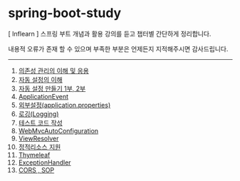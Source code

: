 # spring-boot-study

[ Inflearn ] 스프링 부트 개념과 활용 강의를 듣고 챕터별 간단하게 정리합니다.

내용적 오류가 존재 할 수 있으며 부족한 부분은 언제든지 지적해주시면 감사드립니다.

------



1. [의존성 관리의 이해 및 응용](https://github.com/KJJ924/spring-boot-study/blob/master/src/main/resources/md/의존성관리%20이해.md)
2. [자동 설정의 이해](https://github.com/KJJ924/spring-boot-study/blob/master/src/main/resources/md/자동%20설정의%20이해.md)
3. [자동 설정 만들기 1부, 2부](https://github.com/KJJ924/spring-boot-study/blob/master/src/main/resources/md/자동설정%20만들어보기%201부%2C2부.md)
4. [ApplicationEvent](https://github.com/KJJ924/spring-boot-study/blob/master/src/main/resources/md/ApplicationEvnet.md)
5. [외부설정(application.properties)](https://github.com/KJJ924/spring-boot-study/blob/master/src/main/resources/md/외부설정.md)
6. [로깅(Logging)](https://github.com/KJJ924/spring-boot-study/blob/master/src/main/resources/md/Logging.md)
7. [테스트 코드 작성](https://github.com/KJJ924/spring-boot-study/blob/master/src/main/resources/md/%20테스트코드%20작성%20%20.md)
8. [WebMvcAutoConfiguration](https://github.com/KJJ924/spring-boot-study/blob/master/src/main/resources/md/WebMvcAutoConfiguration.md)
9. [ViewResolver](https://github.com/KJJ924/spring-boot-study/blob/master/src/main/resources/md/ViewResolver.md)
10. [정적리소스 지원](https://github.com/KJJ924/spring-boot-study/blob/master/src/main/resources/md/정적리소스지원.md)
11. [Thymeleaf](https://github.com/KJJ924/spring-boot-study/blob/master/src/main/resources/md/Thymeleaf.md)
12. [ExceptionHandler](https://github.com/KJJ924/spring-boot-study/blob/master/src/main/resources/md/ExceptionHandler.md)
13. [CORS , SOP](https://github.com/KJJ924/spring-boot-study/blob/master/src/main/resources/md/CORS%20%2C%20SOP.md)


